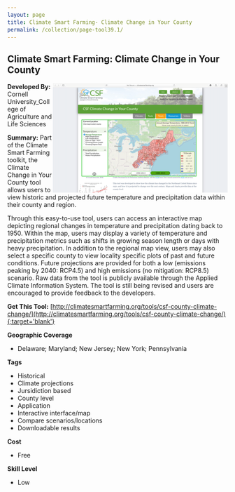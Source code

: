 ```yaml
---
layout: page
title: Climate Smart Farming- Climate Change in Your County
permalink: /collection/page-tool39.1/
---
```

## Climate Smart Farming: Climate Change in Your County

<img src="/images/scaled_250_400/TOOLID_39.1_ScreenCapture-1.png" style="max-height:250px;max-width:400;" align="right"/>

**Developed By:** Cornell University_College of Agriculture and Life Sciences

**Summary:** Part of the Climate Smart Farming toolkit, the Climate Change in Your County tool allows users to view historic and projected future temperature and precipitation data within their county and region. 

Through this easy-to-use tool, users can access an interactive map depicting regional changes in temperature and precipitation dating back to 1950. Within the map, users may display a variety of temperature and precipitation metrics such as shifts in growing season length or days with heavy precipitation. In addition to the regional map view, users may also select a specific county to view locality specific plots of past and future conditions. Future projections are provided for both a low (emissions peaking by 2040: RCP4.5) and high emissions (no mitigation: RCP8.5) scenario. Raw data from the tool is publicly available through the Applied Climate Information System. The tool is still being revised and users are encouraged to provide feedback to the developers. 

**Get This Tool:** [http://climatesmartfarming.org/tools/csf-county-climate-change/](http://climatesmartfarming.org/tools/csf-county-climate-change/){:target='blank'}

**Geographic Coverage**

* Delaware; Maryland; New Jersey; New York; Pennsylvania

**Tags**

*  Historical
*  Climate projections
*  Jursidiction based
*  County level
*  Application
*  Interactive interface/map
*  Compare scenarios/locations
*  Downloadable results

**Cost**

* Free

**Skill Level**

* Low
